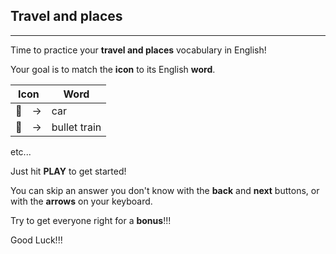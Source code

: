 ## Travel and places

---

Time to practice your **travel and places** vocabulary in English!

Your goal is to match the **icon** to its English **word**.

| Icon | Word | 
| ---- | ---- |
| 🚗　->  | car |
| 🚅　->  | bullet train | 

etc...

Just hit **PLAY** to get started!

You can skip an answer you don't know with the **back** and **next** buttons, or with the **arrows** on your keyboard.

Try to get everyone right for a **bonus**!!!

Good Luck!!!
